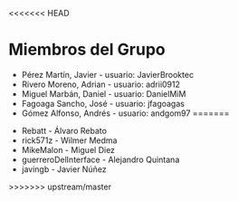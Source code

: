 <<<<<<< HEAD
# Miembros del Grupo
- Pérez Martín, Javier - usuario: JavierBrooktec
- Rivero Moreno, Adrian - usuario: adrii0912
- Miguel Marbán, Daniel - usuario: DanielMiM
- Fagoaga Sancho, José - usuario: jfagoagas
- Gómez Alfonso, Andrés - usuario: andgom97
=======
<ul>
<li>Rebatt - Álvaro Rebato</li>
<li>rick571z - Wilmer Medma</li>
<li>MikeMalon - Miguel Diez</li>
<li>guerreroDelInterface - Alejandro Quintana</li>
<li>javingb - Javier Núñez</li>
</ul>
>>>>>>> upstream/master
